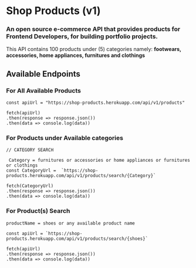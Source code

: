 # Shop Products (v1)


### An open source e-commerce API that provides products for Frontend Developers, for building portfolio projects. 
This API contains 100 products under (5) categories namely: **footwears, accessories, home appliances, furnitures and clothings**




## Available Endpoints


### For All Available Products
```
const apiUrl = "https://shop-products.herokuapp.com/api/v1/products"

fetch(apiUrl)
.then(response => response.json())
.then(data => console.log(data))
```

### For Products under Available categories

```
// CATEGORY SEARCH

 Category = furnitures or accessories or home appliances or furnitures or clothings
const CategoryUrl =  `https://shop-products.herokuapp.com/api/v1/products/search/{Category}`

fetch(CategoryUrl)
.then(response => response.json())
.then(data => console.log(data))

```
### For Product(s) Search

```
productName = shoes or any available product name

const apiUrl = `https://shop-products.herokuapp.com/api/v1/products/search/{shoes}`

fetch(apiUrl)
.then(response => response.json())
.then(data => console.log(data))

```
